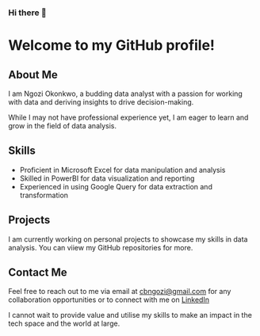 ### Hi there 👋

# Welcome to my GitHub profile!

## About Me
I am Ngozi Okonkwo, a budding data analyst with a passion for working with data and deriving insights to drive decision-making.

While I may not have professional experience yet, I am eager to learn and grow in the field of data analysis.

## Skills
- Proficient in Microsoft Excel for data manipulation and analysis
- Skilled in PowerBI for data visualization and reporting
- Experienced in using Google Query for data extraction and transformation

## Projects
I am currently working on personal projects to showcase my skills in data analysis. You can viiew my GitHub repositories for more.

## Contact Me
Feel free to reach out to me via email at [cbngozi@gmail.com](cbngozi@gmail.com) for any collaboration opportunities or to connect with me on [LinkedIn](linkedin.com/in/ngoziokonkwo/)

I cannot wait to provide value and utilise my skills to make an impact in the tech space and the world at large.

